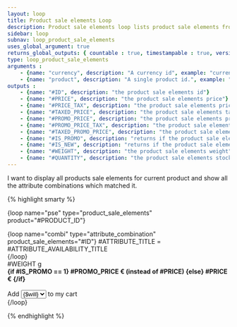 ```yaml
---
layout: loop
title: Product sale elements Loop
description: Product sale elements loop lists product sale elements from your shop. You may need to use the <a href="/documentation/loop/attribute_combination.html">attribute combination loop</a> inside your product sale elements loop.
sidebar: loop
subnav: loop_product_sale_elements
uses_global_argument: true
returns_global_outputs: { countable : true, timestampable : true, versionable : false }
type: loop_product_sale_elements
arguments :
    - {name: "currency", description: "A currency id", example: "currency=\"1\""}
    - {name: "product", description: "A single product id.", example: "product=\"2\"", mandatory: "true"}
outputs :
    - {name: "#ID", description: "the product sale elements id"}
    - {name: "#PRICE", description: "the product sale elements price"}
    - {name: "#PRICE_TAX", description: "the product sale elements price tax"}
    - {name: "#TAXED_PRICE", description: "the product sale elements taxed price"}
    - {name: "#PROMO_PRICE", description: "the product sale elements promo price"}
    - {name: "#PROMO_PRICE_TAX", description: "the product sale elements promo price tax"}
    - {name: "#TAXED_PROMO_PRICE", description: "the product sale elements taxed promo price"}
    - {name: "#IS_PROMO", description: "returns if the product sale element is in promo"}
    - {name: "#IS_NEW", description: "returns if the product sale element is in new"}
    - {name: "#WEIGHT", description: "the product sale elements weight"}
    - {name: "#QUANTITY", description: "the product sale elements stock quantity"}
---
```


<div class="description large-12">
    I want to display all products sale elements for current product and show all the attribute combinations which matched it.
</div>

<div class="code large-12">

{% highlight smarty %}


{loop name="pse" type="product_sale_elements" product="#PRODUCT_ID"}
    <div>
        {loop name="combi" type="attribute_combination" product_sale_elements="#ID"}
        #ATTRIBUTE_TITLE = #ATTRIBUTE_AVAILABILITY_TITLE<br />
        {/loop}
        <br />#WEIGHT g
        <br /><strong>{if #IS_PROMO == 1} #PROMO_PRICE € (instead of #PRICE) {else} #PRICE € {/if}</strong>
        <br /><br />
        Add
        <select>
            {for $will=1 to #QUANTITY}
            <option>{$will}</option>
            {/for}
        </select>
        to my cart
    </div>
{/loop}


{% endhighlight %}

</div>&nbsp;